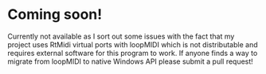 # Coming soon!
Currently not available as I sort out some issues with the fact that my project uses RtMidi virtual ports with loopMIDI which is not distributable and requires external software for this program to work. 
If anyone finds a way to migrate from loopMIDI to native Windows API please submit a pull request!
